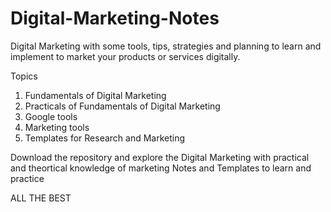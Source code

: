 # Digital-Marketing-Notes
Digital Marketing with some tools, tips, strategies and planning to learn and implement to market your products or services digitally.

Topics
1. Fundamentals of Digital Marketing
2. Practicals of Fundamentals of Digital Marketing
3. Google tools
4. Marketing tools
5. Templates for Research and Marketing

Download the repository and explore the Digital Marketing with practical and theortical knowledge of marketing
Notes and Templates to learn and practice

ALL THE BEST
